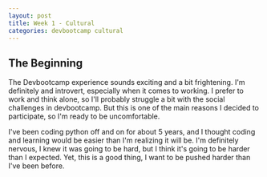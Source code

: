 ```yaml
---
layout: post
title: Week 1 - Cultural
categories: devbootcamp cultural
---
```



The Beginning
-------------
The Devbootcamp experience sounds exciting and a bit frightening. I'm definitely and introvert, especially when it comes to working. I prefer to work and think alone, so I'll probably struggle a bit with the social challenges in devbootcamp. But this is one of the main reasons I decided to participate, so I'm ready to be uncomfortable.

I've been coding python off and on for about 5 years, and I thought coding and learning would be easier than I'm realizing it will be. I'm definitely nervous, I knew it was going to be hard, but I think it's going to be harder than I expected. Yet, this is a good thing, I want to be pushed harder than I've been before.	
